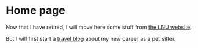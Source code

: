 # Home page
Now that I have retired, I will move here some stuff from [the LNU website](https://homepage.lnu.se//staff/pkumsi/). 

But I will first start a [travel blog](../travel/) about my new career as a pet sitter.
